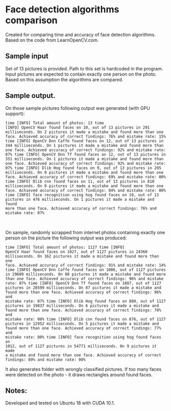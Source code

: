 # Face detection algorithms comparison

Created for comparing time and accuracy of face detection algorithms.<br>
Based on the code from LearnOpenCV.com.

## Sample input

Set of 13 pictures is provided. Path to this set is hardcoded in the program.
Input pictures are expected to contain exactly one person on the photo.
Based on this assumption the algorithms are compared.

## Sample output.

On those sample pictures following output was generated (with GPU support):
<br><code><pre>time [INFO] Total amount of photos: 13
time [INFO] OpenCV Haar                found faces on 10, out of 13 pictures in   291 milliseconds. On  2 pictures it made a mistake and found more than one face. Achieved accuracy of correct findings: 76% and mistake rate: 15%
time [INFO] OpenCV Dnn Caffe           found faces on 12, out of 13 pictures in   344 milliseconds. On  1 pictures it made a mistake and found more than one face. Achieved accuracy of correct findings: 92% and mistake rate: 07%
time [INFO] OpenCV Dnn Tf              found faces on 12, out of 13 pictures in   351 milliseconds. On  1 pictures it made a mistake and found more than one face. Achieved accuracy of correct findings: 92% and mistake rate: 07%
time [INFO] Dlib Hog                   found faces on  9, out of 13 pictures in   205 milliseconds. On  0 pictures it made a mistake and found more than one face. Achieved accuracy of correct findings: 69% and mistake rate: 00%
time [INFO] Dlib cnn                   found faces on 11, out of 13 pictures in   810 milliseconds. On  0 pictures it made a mistake and found more than one face. Achieved accuracy of correct findings: 84% and mistake rate: 00%
time [INFO] face recognition using hog found faces on 10, out of 13 pictures in   476 milliseconds. On  1 pictures it made a mistake and found more than one face. Achieved accuracy of correct findings: 76% and mistake rate: 07%
</pre></code><br>

On sample, randomly scrapped from internet photos containing exactly one person on the picture
the following output was produced:

<code><pre>time [INFO] Total amount of photos: 1127
time [INFO] OpenCV Haar                found faces on 1027, out of 1127 pictures in 24360 milliseconds. On  162 pictures it made a mistake and found more than one face. Achieved accuracy of correct findings: 91% and mistake rate: 14%
time [INFO] OpenCV Dnn Caffe           found faces on 1086, out of 1127 pictures in 29609 milliseconds. On   88 pictures it made a mistake and found more than one face. Achieved accuracy of correct findings: 96% and mistake rate: 07%
time [INFO] OpenCV Dnn Tf              found faces on 1087, out of 1127 pictures in 28599 milliseconds. On   87 pictures it made a mistake and found more than one face. Achieved accuracy of correct findings: 96% and mistake rate: 07%
time [INFO] Dlib Hog                   found faces on  880, out of 1127 pictures in 19837 milliseconds. On    6 pictures it made a mistake and found more than one face. Achieved accuracy of correct findings: 78% and mistake rate: 00%
time [INFO] Dlib cnn                   found faces on  876, out of 1127 pictures in 12952 milliseconds. On    5 pictures it made a mistake and found more than one face. Achieved accuracy of correct findings: 77% and mistake rate: 00%
time [INFO] face recognition using hog found faces on 1012, out of 1127 pictures in 54771 milliseconds. On    9 pictures it made a mistake and found more than one face. Achieved accuracy of correct findings: 89% and mistake rate: 00%
</pre></code>
 
It also generates folder with wrongly classified pictures. If too many faces were detected on the photo - it draws rectangles around found faces.

## Notes:

Developed and tested on Ubuntu 18 with CUDA 10.1.
